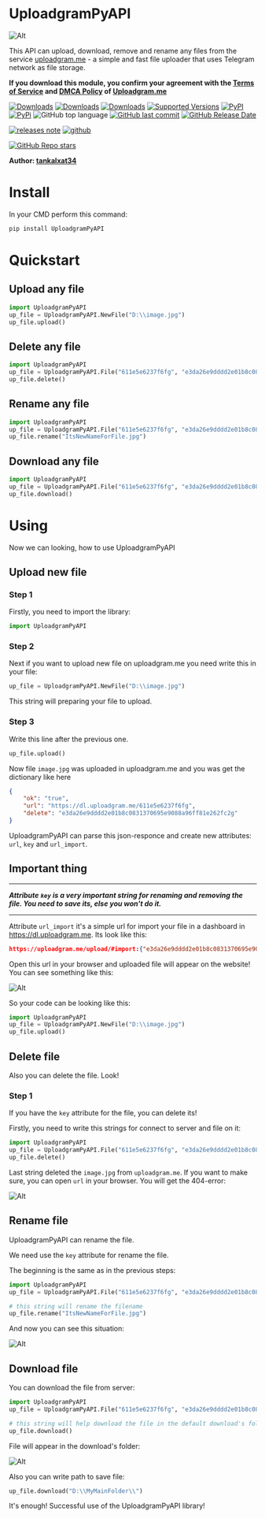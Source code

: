 # UploadgramPyAPI
![Alt](https://sun9-33.userapi.com/impg/uRrtaPGWd5M3u529Cr-PVUNORq-O4EwDjgwZyA/ak0CZq-ijFk.jpg?size=113x113&quality=96&sign=ce6642140fc672643d33e934d1235f7d&type=album "icon")

This API can upload, download, remove and rename any files from the service [uploadgram.me](https://uploadgram.me) - a simple and fast file uploader that uses Telegram network as file storage.

__If you download this module, you confirm your agreement with the [Terms of Service](https://uploadgram.me/terms.html) and [DMCA Policy](https://uploadgram.me/dmca.html) of [Uploadgram.me](https://uploadgram.me/)__


[![Downloads](https://pepy.tech/badge/uploadgrampyapi)](https://pepy.tech/project/uploadgrampyapi)
[![Downloads](https://pepy.tech/badge/uploadgrampyapi/month)](https://pepy.tech/project/uploadgrampyapi)
[![Downloads](https://pepy.tech/badge/uploadgrampyapi/week)](https://pepy.tech/project/uploadgrampyapi)
[![Supported Versions](https://img.shields.io/pypi/pyversions/uploadgrampyapi.svg)](https://pypi.org/project/uploadgrampyapi)
[![PyPI](https://img.shields.io/pypi/v/uploadgrampyapi.svg)](https://pypi.org/project/uploadgrampyapi/)
[![PyPi](https://img.shields.io/pypi/format/uploadgrampyapi)](https://pypi.org/project/uploadgrampyapi/)
![GitHub top language](https://img.shields.io/github/languages/top/tankalxat34/UploadgramPyAPI)
[![GitHub last commit](https://img.shields.io/github/last-commit/tankalxat34/uploadgrampyapi)](https://github.com/tankalxat34/UploadgramPyAPI/commits/main)
[![GitHub Release Date](https://img.shields.io/github/release-date/tankalxat34/UploadgramPyAPI)](https://github.com/tankalxat34/UploadgramPyAPI/releases)

[![releases note](https://img.shields.io/badge/-releases%20note-black?style=for-the-badge&logo=markdown)](https://github.com/tankalxat34/UploadgramPyAPI/blob/main/releases_note.md)
[![github](https://img.shields.io/badge/-git%20hub-black?style=for-the-badge&logo=github)](https://github.com/tankalxat34/UploadgramPyAPI)

[![GitHub Repo stars](https://img.shields.io/github/stars/tankalxat34/UploadgramPyAPI?style=social)](https://github.com/tankalxat34/UploadgramPyAPI)

**Author: [tankalxat34](mailto:tankalxat34@gmail.com?subject=User%20of%20UploadgramPyAPI)**

# Install
In your CMD perform this command:

```bat
pip install UploadgramPyAPI
```

# Quickstart
## Upload any file
```py
import UploadgramPyAPI
up_file = UploadgramPyAPI.NewFile("D:\\image.jpg")
up_file.upload()
```

## Delete any file
```py
import UploadgramPyAPI
up_file = UploadgramPyAPI.File("611e5e6237f6fg", "e3da26e9dddd2e01b8c0831370695e9088a96ff81e262fc2g")
up_file.delete()
```

## Rename any file
```py
import UploadgramPyAPI
up_file = UploadgramPyAPI.File("611e5e6237f6fg", "e3da26e9dddd2e01b8c0831370695e9088a96ff81e262fc2g")
up_file.rename("ItsNewNameForFile.jpg")
```

## Download any file
```py
import UploadgramPyAPI
up_file = UploadgramPyAPI.File("611e5e6237f6fg", "e3da26e9dddd2e01b8c0831370695e9088a96ff81e262fc2g")
up_file.download()
```

# Using
Now we can looking, how to use UploadgramPyAPI

## Upload new file

### Step 1
Firstly, you need to import the library:

```py
import UploadgramPyAPI
```

### Step 2
Next if you want to upload new file on uploadgram.me you need write this in your file:

```py
up_file = UploadgramPyAPI.NewFile("D:\\image.jpg")
```

This string will preparing your file to upload.

### Step 3
Write this line after the previous one.

```py
up_file.upload()
```

Now file `image.jpg` was uploaded in uploadgram.me and you was get the dictionary like here
```json
{
    "ok": "true", 
    "url": "https://dl.uploadgram.me/611e5e6237f6fg", 
    "delete": "e3da26e9dddd2e01b8c0831370695e9088a96ff81e262fc2g"
}
```

UploadgramPyAPI can parse this json-responce and create new attributes: `url`, `key` and `url_import`. 


## Important thing
_______
___Attribute `key` is a very important string for renaming and removing the file. You need to save its, else you won't do it.___
_______





Attribute `url_import` it's a simple url for import your file in a dashboard in https://dl.uploadgram.me.
Its look like this:

```json
https://uploadgram.me/upload/#import:{"e3da26e9dddd2e01b8c0831370695e9088a96ff81e262fc2g": {"filename": "image.jpg", "size": 55604, "url": "https://dl.uploadgram.me/611e5e6237f6fg"}}
```

Open this url in your browser and uploaded file will appear on the website! You can see something like this:

![Alt](https://sun9-54.userapi.com/impg/jppDL_T9_2FsDnc8pFLWdpqSzd91heDnbd8C4g/GJLh13On_aY.jpg?size=872x665&quality=96&sign=e32ba8f5877883060558882a1dd82345&type=album "slide")

So your code can be looking like this:
```py
import UploadgramPyAPI
up_file = UploadgramPyAPI.NewFile("D:\\image.jpg")
up_file.upload()
```

## Delete file

Also you can delete the file. Look!

### Step 1

If you have the `key` attribute for the file, you can delete its!

Firstly, you need to write this strings for connect to server and file on it:

```py
import UploadgramPyAPI
up_file = UploadgramPyAPI.File("611e5e6237f6fg", "e3da26e9dddd2e01b8c0831370695e9088a96ff81e262fc2g")
up_file.delete()
```

Last string deleted the `image.jpg` from `uploadgram.me`. If you want to make sure, you can open `url` in your browser. You will get the 404-error:

![Alt](https://sun9-78.userapi.com/impg/jKe2pjbifNJ7QNR3wvkiVWV7wzHebukEwd4Xlw/HbreA_TjlIg.jpg?size=922x665&quality=96&sign=b37ab6325819b5589ee8bbed9af61252&type=album "slide")

## Rename file

UploadgramPyAPI can rename the file.

We need use the `key` attribute for rename the file. 

The beginning is the same as in the previous steps:

```py
import UploadgramPyAPI
up_file = UploadgramPyAPI.File("611e5e6237f6fg", "e3da26e9dddd2e01b8c0831370695e9088a96ff81e262fc2g")

# this string will rename the filename
up_file.rename("ItsNewNameForFile.jpg")
```

And now you can see this situation:

![Alt](https://sun9-80.userapi.com/impg/LQagHS9h8wcDdqMtDBCMeyUlU5QZ_PKJ2Fd3jA/QFax68p4K_0.jpg?size=872x665&quality=96&sign=fcd29c8114e651fbcae85d17293442e4&type=album "slide")

## Download file

You can download the file from server:

```py
import UploadgramPyAPI
up_file = UploadgramPyAPI.File("611e5e6237f6fg", "e3da26e9dddd2e01b8c0831370695e9088a96ff81e262fc2g")

# this string will help download the file in the default download's folder
up_file.download()
```

File will appear in the download's folder:

![Alt](https://sun9-81.userapi.com/impg/2wvdZzEwgWKff9lzn2OIO1pXkG7yihLCMZxeyw/7Tzl3y78LJo.jpg?size=1021x850&quality=96&sign=6c43d00ea579a07566ba506b8032fa0e&type=album "slide")

Also you can write path to save file:

```py
up_file.download("D:\\MyMainFolder\\")
```

It's enough! Successful use of the UploadgramPyAPI library!
